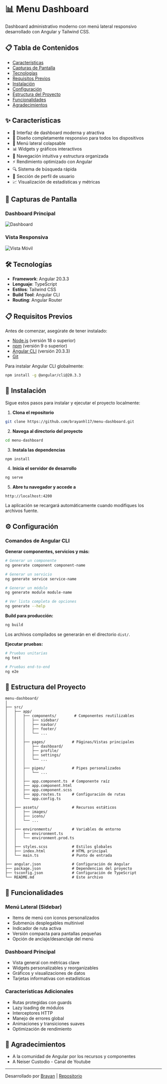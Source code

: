 # 📊 Menu Dashboard

Dashboard administrativo moderno con menú lateral responsivo desarrollado con Angular y Tailwind CSS.

## 📋 Tabla de Contenidos

- [Características](#características)
- [Capturas de Pantalla](#capturas-de-pantalla)
- [Tecnologías](#tecnologías)
- [Requisitos Previos](#requisitos-previos)
- [Instalación](#instalación)
- [Configuración](#configuración)
- [Estructura del Proyecto](#estructura-del-proyecto)
- [Funcionalidades](#funcionalidades)
- [Agradecimientos](#agradecimientos)

## ✨ Características

- 🎨 Interfaz de dashboard moderna y atractiva
- 📱 Diseño completamente responsivo para todos los dispositivos
- 🔄 Menú lateral colapsable
- 📊 Widgets y gráficos interactivos
- 🎯 Navegación intuitiva y estructura organizada
- ⚡ Rendimiento optimizado con Angular
- 🔍 Sistema de búsqueda rápida
- 👤 Sección de perfil de usuario
- 📈 Visualización de estadísticas y métricas

## 📸 Capturas de Pantalla

### Dashboard Principal
![Dashboard](screenshots/Screen_laptop.png)

### Vista Responsiva
![Vista Móvil](screenshots/Screen_mobile.png)


## 🛠️ Tecnologías

- **Framework**: Angular 20.3.3
- **Lenguaje**: TypeScript
- **Estilos**: Tailwind CSS
- **Build Tool**: Angular CLI
- **Routing**: Angular Router

## 📋 Requisitos Previos

Antes de comenzar, asegúrate de tener instalado:

- [Node.js](https://nodejs.org/) (versión 18 o superior)
- [npm](https://www.npmjs.com/) (versión 9 o superior)
- [Angular CLI](https://angular.io/cli) (versión 20.3.3)
- [Git](https://git-scm.com/)

Para instalar Angular CLI globalmente:
```bash
npm install -g @angular/cli@20.3.3
```

## 🚀 Instalación

Sigue estos pasos para instalar y ejecutar el proyecto localmente:

1. **Clona el repositorio**
```bash
git clone https://github.com/brayanhl17/menu-dashboard.git
```

2. **Navega al directorio del proyecto**
```bash
cd menu-dashboard
```

3. **Instala las dependencias**
```bash
npm install
```

4. **Inicia el servidor de desarrollo**
```bash
ng serve
```

5. **Abre tu navegador y accede a**
```
http://localhost:4200
```

La aplicación se recargará automáticamente cuando modifiques los archivos fuente.

## ⚙️ Configuración

### Comandos de Angular CLI

**Generar componentes, servicios y más:**
```bash
# Generar un componente
ng generate component component-name

# Generar un servicio
ng generate service service-name

# Generar un módulo
ng generate module module-name

# Ver lista completa de opciones
ng generate --help
```

**Build para producción:**
```bash
ng build
```
Los archivos compilados se generarán en el directorio `dist/`.

**Ejecutar pruebas:**
```bash
# Pruebas unitarias
ng test

# Pruebas end-to-end
ng e2e
```

## 📁 Estructura del Proyecto

```
menu-dashboard/
│
├── src/
│   ├── app/
│   │   ├── components/        # Componentes reutilizables
│   │   │   ├── sidebar/
│   │   │   ├── navbar/
│   │   │   ├── footer/
│   │   │   └── ...
│   │   │
│   │   ├── pages/            # Páginas/Vistas principales
│   │   │   ├── dashboard/
│   │   │   ├── profile/
│   │   │   ├── settings/
│   │   │   └── ...
│   │   │
│   │   ├── pipes/            # Pipes personalizados
│   │   │   └── ...
│   │   │
│   │   ├── app.component.ts  # Componente raíz
│   │   ├── app.component.html
│   │   ├── app.component.scss
│   │   ├── app.routes.ts     # Configuración de rutas
│   │   └── app.config.ts
│   │
│   ├── assets/               # Recursos estáticos
│   │   ├── images/
│   │   ├── icons/
│   │   └── ...
│   │
│   ├── environments/         # Variables de entorno
│   │   ├── environment.ts
│   │   └── environment.prod.ts
│   │
│   ├── styles.scss           # Estilos globales
│   ├── index.html            # HTML principal
│   └── main.ts               # Punto de entrada
│
├── angular.json              # Configuración de Angular
├── package.json              # Dependencias del proyecto
├── tsconfig.json             # Configuración de TypeScript
└── README.md                 # Este archivo
```

## 🎯 Funcionalidades

### Menú Lateral (Sidebar)
- Items de menú con iconos personalizados
- Submenús desplegables multinivel
- Indicador de ruta activa
- Versión compacta para pantallas pequeñas
- Opción de anclaje/desanclaje del menú

### Dashboard Principal
- Vista general con métricas clave
- Widgets personalizables y reorganizables
- Gráficos y visualizaciones de datos
- Tarjetas informativas con estadísticas


### Características Adicionales
- Rutas protegidas con guards
- Lazy loading de módulos
- Interceptores HTTP
- Manejo de errores global
- Animaciones y transiciones suaves
- Optimización de rendimiento

## 🙏 Agradecimientos

- A la comunidad de Angular por los recursos y componentes
- A Neiser Custodio - Canal de Youtube

---

Desarrollado por [Brayan](https://github.com/brayanhl17) | [Repositorio](https://github.com/brayanhl17/menu-dashboard)
